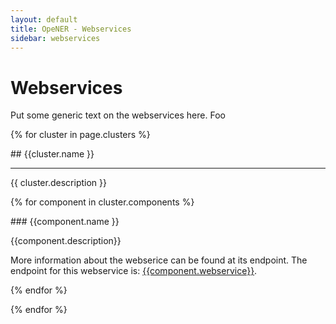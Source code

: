 ```yaml
---
layout: default
title: OpeNER - Webservices
sidebar: webservices
---
```


<div id="introduction"></div>

# Webservices
Put some generic text on the webservices here. Foo

{% for cluster in page.clusters %}

<div id="{{cluster.name | handle}}"></div>
## {{cluster.name }}

-------------------

{{ cluster.description }}

{% for component in cluster.components %}
<div id="{{component.name | handle}}"></div>
### {{component.name }}

{{component.description}}

More information about the webserice can be found at its endpoint. The endpoint for this webservice is:
[{{component.webservice}}]({{component.webservice}}).

{% endfor %}


{% endfor %}
